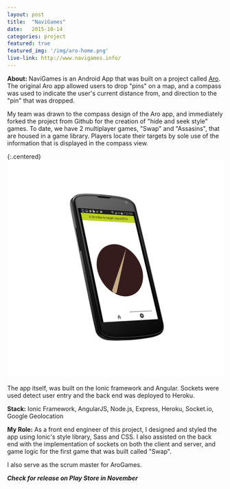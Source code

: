 ```yaml
---
layout: post
title:  "NaviGames"
date:   2015-10-14
categories: project
featured: true
featured_img: '/img/aro-home.png'
live-link: http://www.navigames.info/
---
```




**About:**
NaviGames is an Android App that was built on a project called [Aro](https://github.com/artemyss/Aro). The original Aro app allowed users to drop "pins" on a map, and a compass was used to indicate the user's current distance from, and direction to the "pin" that was dropped. 

My team was drawn to the compass design of the Aro app, and immediately forked the project from Github for the creation of "hide and seek style" games. To date, we have 2 multiplayer games, "Swap" and "Assasins", that are housed in a game library. Players locate their targets by sole use of the information that is displayed in the compass view.

{:.centered} 
![Aro compass img](/../../img/aro-compass.png)

The app itself, was built on the Ionic framework and Angular. Sockets were used detect user entry and the back end was deployed to Heroku.


**Stack:** Ionic Framework, AngularJS, Node.js, Express, Heroku, Socket.io, Google Geolocation

**My Role:** As a front end engineer of this project, I designed and styled the app using Ionic's style library, Sass and CSS. I also assisted on the back end with the implementation of sockets on both the client and server, and game logic for the first game that was built called "Swap".

I also serve as the scrum master for AroGames.

***Check for release on Play Store in November***


